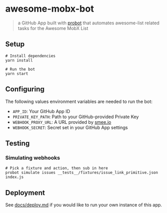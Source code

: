 # awesome-mobx-bot

> a GitHub App built with [probot](https://github.com/probot/probot) that automates awesome-list related tasks for the Awesome MobX List

## Setup

```
# Install dependencies
yarn install

# Run the bot
yarn start
```

## Configuring

The following values environment variables are needed to run the bot:

- `APP_ID`: Your GitHub App ID
- `PRIVATE_KEY_PATH`: Path to your GitHub-provided Private Key
- `WEBHOOK_PROXY_URL`: A URL provided by [smee.io](https://smee.io)
- `WEBHOOK_SECRET`: Secret set in your GitHub App settings

## Testing

### Simulating webhooks

```
# Pick a fixture and action, then sub in here
probot simulate issues __tests__/fixtures/issue_link_primitive.json index.js
```

## Deployment

See [docs/deploy.md](docs/deploy.md) if you would like to run your own instance of this app.
